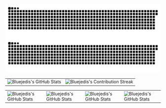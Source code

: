 
<!-- GitHub 提交蛇形图 -->
<div align="center">
    <img src="https://raw.githubusercontent.com/bluejedis/bluejedis/output/github-contribution-grid-snake-dark.svg#gh-dark-mode-only" alt="GitHub Contribution Grid Snake Animation Dark Mode"/>
    <img src="https://raw.githubusercontent.com/bluejedis/bluejedis/output/github-contribution-grid-snake.svg#gh-light-mode-only" alt="GitHub Contribution Grid Snake Animation Light Mode"/>
</div>


<!-- GitHub 统计图表 -->
<div align="center">
    <table align="center" width="100%" height="100%">
        <tr>
            <td>
                <img style="border: none;" src="https://github-profile-summary-cards.vercel.app/api/cards/profile-details?username=bluejedis&theme=github" alt="Bluejedis's GitHub Stats" class="gh-light-mode-only"/>
            </td>
            <td>
                <img style="border: none;" src="https://github-readme-streak-stats.herokuapp.com/?user=bluejedis&theme=default" alt="Bluejedis's Contribution Streak" class="gh-light-mode-only"/>
            </td>
        </tr>
    </table>
    <table align="center" width="100%" height="100%">
        <tr>
            <td>
                <img style="border: none;" src="https://github-profile-summary-cards.vercel.app/api/cards/stats?username=bluejedis&theme=github" alt="Bluejedis's GitHub Stats" class="gh-light-mode-only"/> 
            </td>
            <td>
                <img style="border: none;" src="https://github-profile-summary-cards.vercel.app/api/cards/productive-time?username=bluejedis&theme=github&utcOffset=8" alt="Bluejedis's GitHub Stats" class="gh-light-mode-only"/>
            </td>
            <td>
                <img style="border: none;" src="https://github-profile-summary-cards.vercel.app/api/cards/repos-per-language?username=bluejedis&theme=github" alt="Bluejedis's GitHub Stats" class="gh-light-mode-only"/>
            </td>
            <td>
                <img style="border: none;" src="https://github-profile-summary-cards.vercel.app/api/cards/most-commit-language?username=bluejedis&theme=github" alt="Bluejedis's GitHub Stats" class="gh-light-mode-only"/>
            </td>
        </tr>
    </table>
</div>
